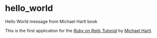 # hello_world
Hello World message from Michael Hartl book

This is the first application for the
[*Ruby on Rails Tutorial*](http://www.railstutorial.org/)
by [Michael Hartl](http://www.michaelhartl.com/).
